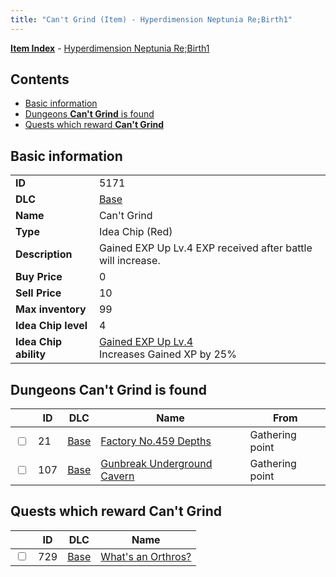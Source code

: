 ```yaml
---
title: "Can't Grind (Item) - Hyperdimension Neptunia Re;Birth1"
---
```


[**Item Index**](/neptunia/rb1/item/index.html) - [Hyperdimension Neptunia Re;Birth1](/neptunia/rb1)

## Contents

- [Basic information](#basic-information)
- [Dungeons **Can't Grind** is found](#dungeons-cant-grind-is-found)
- [Quests which reward **Can't Grind**](#quests-which-reward-cant-grind)

## Basic information

|   |   |
| -- | -- |
| **ID** | 5171 |
| **DLC** | [Base](/neptunia/rb1/dlc/1-base.html) |
| **Name** | Can't Grind |
| **Type** | Idea Chip (Red) |
| **Description** | Gained EXP Up Lv.4 EXP received after battle will increase. |
| **Buy Price** | 0 |
| **Sell Price** | 10 |
| **Max inventory** | 99 |
| **Idea Chip level** | 4 |
| **Idea Chip ability** | [Gained EXP Up Lv.4](/neptunia/rb1/avatar/1-9670-gained-exp-up-lv-4.html)<br />Increases Gained XP by 25% |


## Dungeons **Can't Grind** is found

|    | ID | DLC | Name | From |
| -- | -- | --- | ---- | ---- |
| <input type="checkbox" id="rb1-dungeon-1-21" class="trackbox" /> | 21 | [Base](/neptunia/rb1/dlc/1-base.html) | [Factory No.459 Depths](/neptunia/rb1/dungeon/1-21-factory-no-459-depths.html) | Gathering point |
| <input type="checkbox" id="rb1-dungeon-1-107" class="trackbox" /> | 107 | [Base](/neptunia/rb1/dlc/1-base.html) | [Gunbreak Underground Cavern](/neptunia/rb1/dungeon/1-107-gunbreak-underground-cavern.html) | Gathering point |


## Quests which reward **Can't Grind**

|    | ID | DLC | Name |
| -- | -- | --- | ---- |
| <input type="checkbox" id="rb1-quest-1-729" class="trackbox" /> | 729 | [Base](/neptunia/rb1/dlc/1-base.html) | [What's an Orthros?](/neptunia/rb1/quest/1-729-whats-an-orthros.html) |
